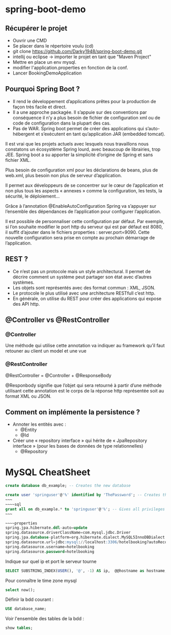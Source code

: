 # spring-boot-demo

## Récupérer le projet

* Ouvrir une CMD
* Se placer dans le répertoire voulu (cd)
* git clone https://github.com/Darky1948/spring-boot-demo.git
* intellij ou eclipse -> importer le projet en tant que "Maven Project"
* Mettre en place un env mysql.
* modifier l'application.properties en fonction de la conf.
* Lancer BookingDemoApplication 


## Pourquoi Spring Boot ?

* Il rend le développement d’applications prêtes pour la production de façon très facile et direct.
* Il a une approche packagée. Il s’appuie sur des conventions par conséquence il n’y a plus besoin de fichier de configuration xml ou de code de configuration dans la plupart des cas.
* Pas de WAR. Spring boot permet de créer des applications qui s’auto-hébergent et s’exécutent en tant qu’application JAR (embedded tomcat).


Il est vrai que les projets actuels avec lesquels nous travaillons nous constatons un écosystème Spring lourd, avec beaucoup de librairies, trop JEE. Spring boot a su apporter la simplicité d’origine de Spring et sans fichier XML.

Plus besoin de configuration xml pour les déclarations de beans, plus de web.xml, plus besoin non plus de serveur d’application.

Il permet aux développeurs de se concentrer sur le cœur de l’application et non plus tous les aspects « annexes » comme la configuration, les tests, la sécurité, le déploiement…

Grâce à l’annotation @EnableAutoConfiguration Spring va s’appuyer sur l’ensemble des dépendances de l’application pour configurer l’application.

Il est possible de personnaliser cette configuration par défaut. Par exemple, si l’on souhaite modifier le port http du serveur qui est par défaut est 8080, il suffit d’ajouter dans le fichiers properties : server.port=9090.
Cette nouvelle configuration sera prise en compte au prochain démarrage de l’application.

## REST ?

* Ce n’est pas un protocole mais un style architectural. Il permet de décrire comment un système peut partager son état avec d’autres systèmes.
* Les objets sont représentés avec des format commun :  XML, JSON.
* Le protocole le plus utilisé avec une architecture RESTfull c’est http.
* En générale, on utilise du REST pour créer des applications qui expose des API http.

## @Controller vs @RestController

### @Controller

Une méthode qui utilise cette annotation va indiquer au framework qu’il faut retouner au client un model et une vue

### @RestController

@RestController = @Controller + @ResponseBody

@Responbody signifie que l’objet qui sera retourné à partir d’une méthode utilisant cette annotation est le corps de la réponse http représentée soit au format XML ou JSON.

## Comment on implémente la persistence ?

* Annoter les entités avec :
	* @Entity
	* @Id
* Créer une « repository interface » qui hérite de « JpaRepository interface » (pour les bases de données de type relationnelles)
	* @Repository
	
	
# MySQL CheatSheet

~~~~sql
create database db_example; -- Creates the new database
~~~~
~~~~sql
create user 'springuser'@'%' identified by 'ThePassword'; -- Creates the user
~~~
~~~~sql
grant all on db_example.* to 'springuser'@'%'; -- Gives all privileges to the new user on the newly created database
~~~

~~~~properties
spring.jpa.hibernate.ddl-auto=update
spring.datasource.driverClassName=com.mysql.jdbc.Driver
spring.jpa.database-platform=org.hibernate.dialect.MySQL5InnoDBDialect
spring.datasource.url=jdbc:mysql://localhost:3306/hotelbooking?autoReconnect=true&useUnicode=true&useJDBCCompliantTimezoneShift=true&useLegacyDatetimeCode=false&serverTimezone=UTC
spring.datasource.username=hotelbooking
spring.datasource.password=hotelbooking
~~~~

Indique sur quel ip et port le serveur tourne

~~~~sql
SELECT SUBSTRING_INDEX(USER(), '@', -1) AS ip,  @@hostname as hostname, @@port as port, DATABASE() as current_database;
~~~~

Pour connaître le time zone mysql

~~~~sql
select now();
~~~~

Définir la bdd courant :

~~~~sql
USE database_name;
~~~~

Voir l'ensemble des tables de la bdd :

~~~~sql
show tables;
~~~~

